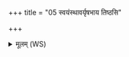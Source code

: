 +++
title = "05 स्वयंस्थावर्यृषभाय तिष्ठसि"

+++
<details><summary>मूलम् (WS)</summary>

स्वयंस्थावर्यृषभाय तिष्ठसि प्रतीची सोमं प्रति सूर्यमग्निम् ।  
अहिंसन्ती वाशिते मामुपेहि पशून्दाता पुष्यतु गोपतिष्टे॥ ६ ॥  
वशी दाता भवतु वाशिताया अग्नेर्भागमुस्त्रियां यो ददाति ।  
प्रियं धाम हृदयं सोम्यं मधु वाजिनीं त्वा वाजिनो वाजयन्तु ॥ ७ ॥
</details>